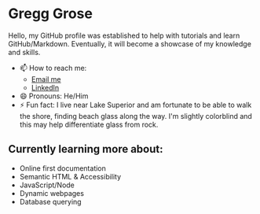 # Gregg Grose

Hello, my GitHub profile was established to help with tutorials and learn GitHub/Markdown. Eventually, it will become a showcase of my knowledge and skills.

- 📫 How to reach me:
    - [Email me](mailto:gregg.grose@gmail.com?subject=Hello%20from%20GitHub!)
	- [LinkedIn](https://www.linkedin.com/in/gregg-grose-09014b24/)
- 😄 Pronouns: He/Him
- ⚡ Fun fact: I live near Lake Superior and am fortunate to be able to walk the shore, finding beach glass along the way. I'm slightly colorblind and this may help differentiate glass from rock.

## Currently learning more about:
- Online first documentation
- Semantic HTML & Accessibility
- JavaScript/Node
- Dynamic webpages
- Database querying
